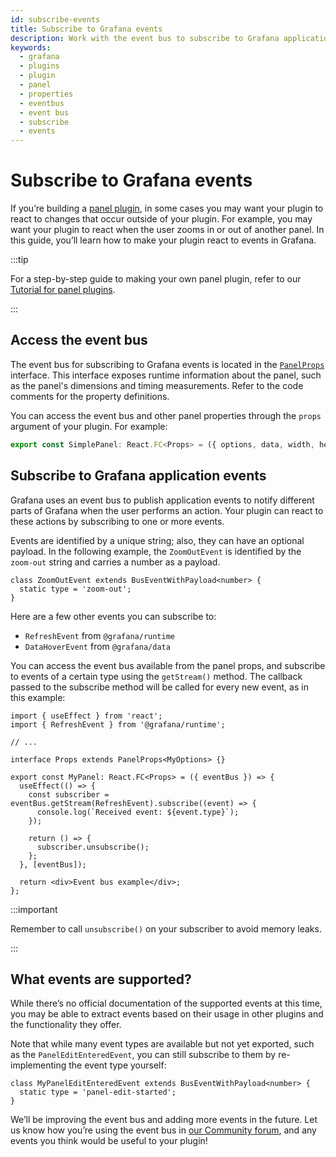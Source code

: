 ```yaml
---
id: subscribe-events
title: Subscribe to Grafana events
description: Work with the event bus to subscribe to Grafana application events
keywords:
  - grafana
  - plugins
  - plugin
  - panel
  - properties
  - eventbus
  - event bus
  - subscribe
  - events
---
```


# Subscribe to Grafana events

If you’re building a [panel plugin](../../key-concepts/plugin-types-usage.md#panel-visualization-plugins), in some cases you may want your plugin to react to changes that occur outside of your plugin. For example, you may want your plugin to react when the user zooms in or out of another panel. In this guide, you’ll learn how to make your plugin react to events in Grafana.

:::tip

For a step-by-step guide to making your own panel plugin, refer to our [Tutorial for panel plugins](../../tutorials/build-a-panel-plugin.md).

:::

## Access the event bus

The event bus for subscribing to Grafana events is located in the [`PanelProps`](https://github.com/grafana/grafana/blob/57960148e47e4d82e899dbfa3cb9b2d474ad56dc/packages/grafana-data/src/types/panel.ts#L74-L122) interface. This interface exposes runtime information about the panel, such as the panel's dimensions and timing measurements. Refer to the code comments for the property definitions.

You can access the event bus and other panel properties through the `props` argument of your plugin. For example:

```js title="src/components/SimplePanel.tsx"
export const SimplePanel: React.FC<Props> = ({ options, data, width, height }) => {
```

## Subscribe to Grafana application events

Grafana uses an event bus to publish application events to notify different parts of Grafana when the user performs an action. Your plugin can react to these actions by subscribing to one or more events.

Events are identified by a unique string; also, they can have an optional payload. In the following example, the `ZoomOutEvent` is identified by the `zoom-out` string and carries a number as a payload.

```tsx
class ZoomOutEvent extends BusEventWithPayload<number> {
  static type = 'zoom-out';
}
```

Here are a few other events you can subscribe to:

- `RefreshEvent` from `@grafana/runtime`
- `DataHoverEvent` from `@grafana/data`

You can access the event bus available from the panel props, and subscribe to events of a certain type using the `getStream()` method. The callback passed to the subscribe method will be called for every new event, as in this example:

```tsx
import { useEffect } from 'react';
import { RefreshEvent } from '@grafana/runtime';

// ...

interface Props extends PanelProps<MyOptions> {}

export const MyPanel: React.FC<Props> = ({ eventBus }) => {
  useEffect(() => {
    const subscriber = eventBus.getStream(RefreshEvent).subscribe((event) => {
      console.log(`Received event: ${event.type}`);
    });

    return () => {
      subscriber.unsubscribe();
    };
  }, [eventBus]);

  return <div>Event bus example</div>;
};
```

:::important

Remember to call `unsubscribe()` on your subscriber to avoid memory leaks.

:::

## What events are supported?

While there’s no official documentation of the supported events at this time, you may be able to extract events based on their usage in other plugins and the functionality they offer.

Note that while many event types are available but not yet exported, such as the `PanelEditEnteredEvent`, you can still subscribe to them by re-implementing the event type yourself:

```tsx
class MyPanelEditEnteredEvent extends BusEventWithPayload<number> {
  static type = 'panel-edit-started';
}
```

We’ll be improving the event bus and adding more events in the future. Let us know how you’re using the event bus in [our Community forum](https://community.grafana.com/c/plugin-development/30), and any events you think would be useful to your plugin!
